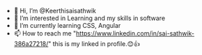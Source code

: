 - 👋 Hi, I’m @Keerthisaisathwik
- 👀 I’m interested in Learning and my skills in software
- 🌱 I’m currently learning CSS, Angular
- 📫 How to reach me "https://www.linkedin.com/in/sai-sathwik-386a27218/" this is my linked in profile.😊👍
